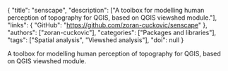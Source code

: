 {
  "title": "senscape",
  "description": ["A toolbox for modelling human perception of topography for QGIS, based on QGIS viewshed module."],
  "links": {
    "GitHub": "https://github.com/zoran-cuckovic/senscape"
  },
  "authors": ["zoran-cuckovic"],
  "categories": ["Packages and libraries"],
  "tags": ["Spatial analysis", "Viewshed analysis"],
  "doi": null
}

<!-- Generated by csv2md.R – do not edit by hand -->

A toolbox for modelling human perception of topography for QGIS, based on QGIS viewshed module.